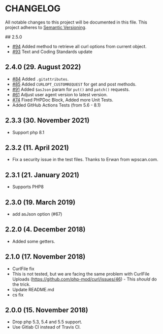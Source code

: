 # CHANGELOG

All notable changes to this project will be documented in this file. This project adheres to [Semantic Versioning](http://semver.org/).

## 2.5.0

+ [#94]() Added method to retrieve all curl options from current object.
+ [#93](https://github.com/php-mod/curl/pull/93) Text and Coding Standards update

## 2.4.0 (29. August 2022)

+ [#84](https://github.com/php-mod/curl/pull/84) Added `.gitattributes`.
+ [#85](https://github.com/php-mod/curl/pull/85) Added `CURLOPT_CUSTOMREQUEST` for get and post methods.
+ [#91](https://github.com/php-mod/curl/pull/91) Added `$asJson` param for `put()` and `patch()` requests.
+ [#61](https://github.com/php-mod/curl/issues/61) Adjust user agent version to latest version.
+ [#74](https://github.com/php-mod/curl/pull/75) Fixed PHPDoc Block, Added more Unit Tests.
+ Added GitHub Actions Tests (from 5.6 - 8.1)

## 2.3.3 (30. November 2021)

+ Support php 8.1

## 2.3.2 (11. April 2021)

+ Fix a security issue in the test files. Thanks to Erwan from wpscan.com.

## 2.3.1 (21. January 2021)

+ Supports PHP8

## 2.3.0 (19. March 2019)

+ add asJson option (#67)

## 2.2.0 (4. December 2018)

+ Added some getters.

## 2.1.0 (17. November 2018)

+ CurlFile fix
+ This is not tested, but we are facing the same problem with CurlFile Uploads (https://github.com/php-mod/curl/issues/46) - This *should* do the trick.
+ Update README.md
+ cs fix

## 2.0.0 (15. November 2018)

+ Drop php 5.3, 5.4 and 5.5 support.
+ Use Gitlab CI instead of Travis CI.
